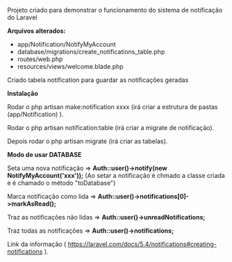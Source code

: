 <p>Projeto criado para demonstrar o funcionamento do sistema de notificação do Laravel</p>

<b>Arquivos alterados:</b>
<ul>
    <li>app/Notification/NotifyMyAccount</li>
    <li>database/migrations/create_notifications_table.php</li>
    <li>routes/web.php</li>
    <li>resources/views/welcome.blade.php</li>
</ul>

<p>Criado tabela notification para guardar as notificações geradas</p>

<p><b>Instalação</b></p>
<p>Rodar o php artisan make:notification xxxx (irá criar a estrutura de pastas (app/Notification) ).</p>
<p>Rodar o php artisan notification:table (irá criar a migrate de notificação).</p>
<p>Depois rodar o php artisan migrate (irá criar as tabelas).</p>

<p><b>Modo de usar DATABASE</b></p>
<p>Seta uma nova notificação => <b>Auth::user()->notify(new NotifyMyAccount('xxx'));</b> (Ao setar a notificação é chmado a classe criada e é chamado o método "toDatabase")</p>
<p>Marca notificação como lida => <b>Auth::user()->notifications[0]->markAsRead();</b> </p>
<p>Traz as notificações não lidas => <b>Auth::user()->unreadNotifications;</b> </p>
<p>Traz todas as notificações => <b>Auth::user()->notifications;</b> </p>

Link da informação ( https://laravel.com/docs/5.4/notifications#creating-notifications ).
